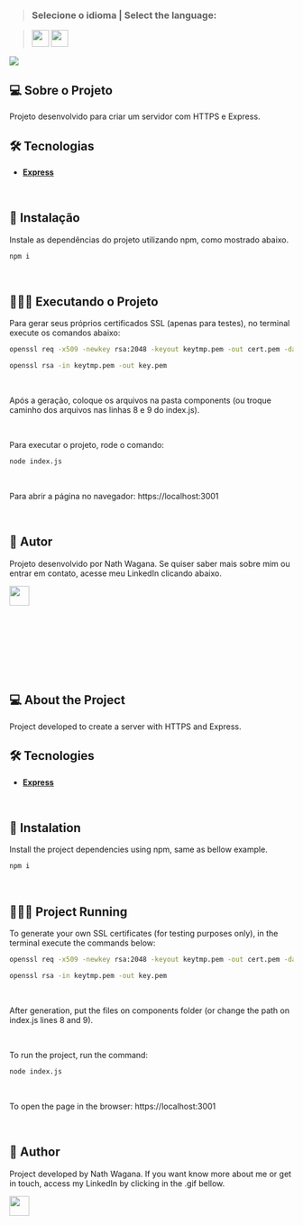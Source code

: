 >### Selecione o idioma | Select the language:

>[<img width="30" height="30" src="https://images.emojiterra.com/twitter/512px/1f1e7-1f1f7.png"></img>](#português)  [<img width="30" height="30" src="https://images.emojiterra.com/twitter/512px/1f1fa-1f1f8.png"></img>](#inglês) 

<img src="https://thumbs.gfycat.com/EasyCarelessAcornwoodpecker-size_restricted.gif"></img>


<a name="português"></a>
## 💻 Sobre o Projeto

Projeto desenvolvido para criar um servidor com HTTPS e Express.

## 🛠 Tecnologias

- **[Express](https://expressjs.com/)**

</br>


## 📀 Instalação

Instale as dependências do projeto utilizando npm, como mostrado abaixo.

```sh
npm i
```
</br>

## 🏃🏼‍♂️ Executando o Projeto

Para gerar seus próprios certificados SSL (apenas para testes), no terminal execute os comandos abaixo:

```sh
openssl req -x509 -newkey rsa:2048 -keyout keytmp.pem -out cert.pem -days 365
```
```sh
openssl rsa -in keytmp.pem -out key.pem
```
</br>

Após a geração, coloque os arquivos na pasta components (ou troque caminho dos arquivos nas linhas 8 e 9 do index.js).

</br>

Para executar o projeto, rode o comando:

```sh
node index.js
```
</br>

Para abrir a página no navegador: https://localhost:3001

</br>

## 🦸 Autor

Projeto desenvolvido por Nath Wagana. Se quiser saber mais sobre mim ou entrar em contato, acesse meu LinkedIn clicando abaixo.

<a href="https://github.com/nathwagana">
<a href="https://www.linkedin.com/in/nathaliarioswagana/" target="_blank"><img height="35" width="35" src="https://i.ibb.co/31BLQyW/ezgif-4-9a6adf682a3e.gif" target="_blank"></a>

</br>
</br>
</br>
</br>

#

</br>
</br>


<a name="inglês"></a>
## 💻 About the Project

Project developed to create a server with HTTPS and Express.

## 🛠 Tecnologies

- **[Express](https://expressjs.com/)**

</br>

## 📀 Instalation

Install the project dependencies using npm, same as bellow example.

```sh
npm i
```
</br>

## 🏃🏼‍♂️ Project Running

To generate your own SSL certificates (for testing purposes only), in the terminal execute the commands below:

```sh
openssl req -x509 -newkey rsa:2048 -keyout keytmp.pem -out cert.pem -days 365
```
```sh
openssl rsa -in keytmp.pem -out key.pem
```
</br>

After generation, put the files on components folder (or change the path on index.js lines 8 and 9).

</br>

To run the project, run the command:

```sh
node index.js
```
</br>

To open the page in the browser: https://localhost:3001

</br>

## 🦸 Author

Project developed by Nath Wagana. If you want know more about me or get in touch, access my LinkedIn by clicking in the .gif bellow.

<a href="https://github.com/nathwagana">
<a href="https://www.linkedin.com/in/nathaliarioswagana/" target="_blank"><img height="35" width="35" src="https://i.ibb.co/31BLQyW/ezgif-4-9a6adf682a3e.gif" target="_blank"></a>
